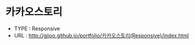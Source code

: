 # 카카오스토리
- TYPE : Responsive
- URL  : http://gjjoo.github.io/portfolio/카카오스토리(Responsive)/index.html